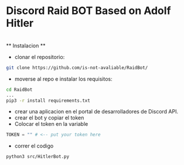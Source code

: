 # Discord Raid BOT Based on Adolf Hitler
<br/>
** Instalacion **

- clonar el repositorio:
```bash
git clone https://github.com/is-not-avaliable/RaidBot/
```

- moverse al repo e instalar los requisitos:
```bash
cd RaidBot
...
pip3 -r install requirements.txt
```

- crear una aplicacion en el portal de desarrolladores de Discord API.
- crear el bot y copiar el token
- Colocar el token en la variable
```py
TOKEN = "" # <-- put your token here
```
- correr el codigo
```bash
python3 src/HitlerBot.py
```

